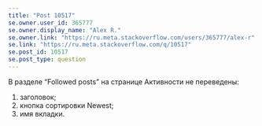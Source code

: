 ```yaml
---
title: "Post 10517"
se.owner.user_id: 365777
se.owner.display_name: "Alex R."
se.owner.link: "https://ru.meta.stackoverflow.com/users/365777/alex-r"
se.link: "https://ru.meta.stackoverflow.com/q/10517"
se.post_id: 10517
se.post_type: question
---
```

<p>В разделе “Followed posts” на странице Активности не переведены:</p>
<ol>
<li>заголовок;</li>
<li>кнопка сортировки Newest;</li>
<li>имя вкладки.</li>
</ol>
